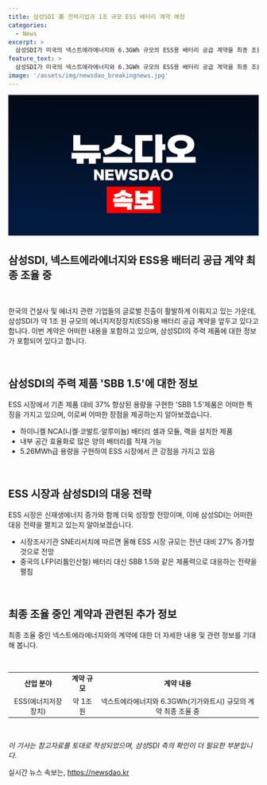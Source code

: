 ```yaml
---
title: 삼성SDI 美 전력기업과 1조 규모 ESS 배터리 계약 예정
categories:
  - News
excerpt: >
  삼성SDI가 미국의 넥스트에라에너지와 6.3GWh 규모의 ESS용 배터리 공급 계약을 최종 조율 중인 것으로 전해졌다. 주력 제품인 SBB 1.5는 내부 공간을 효율적으로 활용하여 5.26MWh급 용량을 구현하며, ESS 시장이 신재생에너지 증가에 힘입어 커질 전망이다. 삼성SDI는 중국의 LFP 배터리에 대응하기 위해 SBB 1.5와 같은 제품력으로 전략을 펼치고 있으며, 올해 ESS 시장 규모는 27% 증가할 것으로 예상된다. (150자)
feature_text: >
  삼성SDI가 미국의 넥스트에라에너지와 6.3GWh 규모의 ESS용 배터리 공급 계약을 최종 조율 중인 것으로 전해졌다. 주력 제품인 SBB 1.5는 내부 공간을 효율적으로 활용하여 5.26MWh급 용량을 구현하며, ESS 시장이 신재생에너지 증가에 힘입어 커질 전망이다. 삼성SDI는 중국의 LFP 배터리에 대응하기 위해 SBB 1.5와 같은 제품력으로 전략을 펼치고 있으며, 올해 ESS 시장 규모는 27% 증가할 것으로 예상된다. (150자)
image: '/assets/img/newsdao_breakingnews.jpg'
---
```


<p><img src="/assets/img/newsdao_breakingnews.jpg" alt="bookingtag 속보" /></p>

<h2 data-ke-size="size26">삼성SDI, 넥스트에라에너지와 ESS용 배터리 공급 계약 최종 조율 중</h2>

<p data-ke-size="size16">&nbsp;</p>

<p>한국의 건설사 및 에너지 관련 기업들의 글로벌 진출이 활발하게 이뤄지고 있는 가운데, 삼성SDI가 약 1조 원 규모의 에너지저장장치(ESS)용 배터리 공급 계약을 앞두고 있다고 합니다. 이번 계약은 어떠한 내용을 포함하고 있으며, 삼성SDI의 주력 제품에 대한 정보가 포함되어 있다고 합니다.</p>

<p data-ke-size="size16">&nbsp;</p>

<h2 data-ke-size="size24">삼성SDI의 주력 제품 'SBB 1.5'에 대한 정보</h2>

<p data-ke-size="size16">ESS 시장에서 기존 제품 대비 37% 향상된 용량을 구현한 'SBB 1.5'제품은 어떠한 특징을 가지고 있으며, 이로써 어떠한 장점을 제공하는지 알아보겠습니다.</p>

<ul>
  <li>하이니켈 NCA(니켈·코발트·알루미늄) 배터리 셀과 모듈, 랙을 설치한 제품</li>
  <li>내부 공간 효율화로 많은 양의 배터리를 적재 가능</li>
  <li>5.26MWh급 용량을 구현하여 ESS 시장에서 큰 강점을 가지고 있음</li>
</ul>

<p data-ke-size="size16">&nbsp;</p>

<h2 data-ke-size="size24">ESS 시장과 삼성SDI의 대응 전략</h2>

<p data-ke-size="size16">ESS 시장은 신재생에너지 증가와 함께 더욱 성장할 전망이며, 이에 삼성SDI는 어떠한 대응 전략을 펼치고 있는지 알아보겠습니다.</p>

<ul>
  <li>시장조사기관 SNE리서치에 따르면 올해 ESS 시장 규모는 전년 대비 27% 증가할 것으로 전망</li>
  <li>중국의 LFP(리튬인산철) 배터리 대신 SBB 1.5와 같은 제품력으로 대응하는 전략을 펼침</li>
</ul>

<p data-ke-size="size16">&nbsp;</p>

<h2 data-ke-size="size24">최종 조율 중인 계약과 관련된 추가 정보</h2>

<p data-ke-size="size16">최종 조율 중인 넥스트에라에너지와의 계약에 대한 더 자세한 내용 및 관련 정보를 기대해 봅니다.</p>

<p data-ke-size="size16">&nbsp;</p>

<table>
  <tr>
    <td style="text-align: center; height: 17px;"><b>산업 분야</b></td>
    <td style="text-align: center; height: 17px;"><b>계약 규모</b></td>
    <td style="text-align: center; height: 17px;"><b>계약 내용</b></td>
  </tr>
  <tr>
    <td style="text-align: center;">ESS(에너지저장장치)</td>
    <td style="text-align: center;">약 1조 원</td>
    <td style="text-align: center;">넥스트에라에너지와 6.3GWh(기가와트시) 규모의 계약 최종 조율 중</td>
  </tr>
</table>

<p data-ke-size="size16">&nbsp;</p>

<p><em>이 기사는 참고자료를 토대로 작성되었으며, 삼성SDI 측의 확인이 더 필요한 부분입니다.</em></p>
실시간 뉴스 속보는, <a href="https://newsdao.kr" rel="dofollow">https://newsdao.kr</a>


